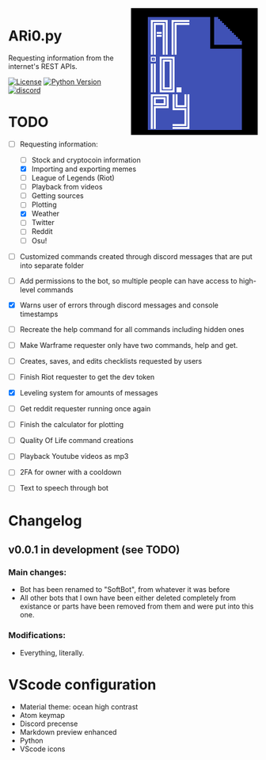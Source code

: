 <img align="right" src="ARi0/icon.png">


# ARi0.py
Requesting information from the internet's REST APIs.


[![License](https://img.shields.io/apm/l/vim-mode.svg)](https://img.shields.io/apm/l/vim-mode.svg) [![Python Version](https://img.shields.io/badge/python-3.7.3-green.svg)](https://www.python.org/downloads/release/python-373/) [![discord](https://img.shields.io/badge/discord-Xithrius%231318-green.svg)](https://img.shields.io/badge/discord-Xithrius%231318-green.svg)


# TODO
- [ ] Requesting information:
    - [ ] Stock and cryptocoin information
    - [x] Importing and exporting memes
    - [ ] League of Legends (Riot)
    - [ ] Playback from videos
    - [ ] Getting sources
    - [ ] Plotting
    - [x] Weather
    - [ ] Twitter
    - [ ] Reddit
    - [ ] Osu!
- [ ] Customized commands created through discord messages that are put into separate folder
- [ ] Add permissions to the bot, so multiple people can have access to high-level commands
- [x] Warns user of errors through discord messages and console timestamps
- [ ] Recreate the help command for all commands including hidden ones
- [ ] Make Warframe requester only have two commands, help and get.
- [ ] Creates, saves, and edits checklists requested by users
- [ ] Finish Riot requester to get the dev token
- [x] Leveling system for amounts of messages
- [ ] Get reddit requester running once again
- [ ] Finish the calculator for plotting
- [ ] Quality Of Life command creations
- [ ] Playback Youtube videos as mp3
- [ ] 2FA for owner with a cooldown
- [ ] Text to speech through bot


# Changelog

## v0.0.1 in development (see TODO)
### Main changes:
* Bot has been renamed to "SoftBot", from whatever it was before
* All other bots that I own have been either deleted completely from existance or parts have been removed from them and were put into this one.
### Modifications:
* Everything, literally.


# VScode configuration
- Material theme: ocean high contrast
- Atom keymap
- Discord precense
- Markdown preview enhanced
- Python
- VScode icons
